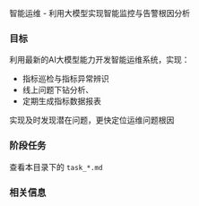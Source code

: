 智能运维 - 利用大模型实现智能监控与告警根因分析

### 目标

利用最新的AI大模型能力开发智能运维系统，实现：
- 指标巡检与指标异常辨识
- 线上问题下钻分析、
- 定期生成指标数据报表

实现及时发现潜在问题，更快定位运维问题根因

### 阶段任务

查看本目录下的 `task_*.md`

### 相关信息